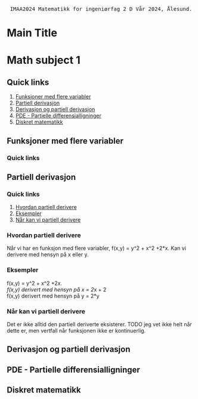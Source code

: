 <pre> IMAA2024 Matematikk for ingeniørfag 2 D Vår 2024, Ålesund. </pre>

# Main Title
# Math subject 1

## Quick links
1. [Funksjoner med flere variabler](#funksjoner-med-flere-variabler)
2. [Partiell derivasjon](#partiell-derivasjon)
3. [Derivasjon og partiell derivasjon](#derivasjon-og-partiell-derivasjon)
4. [PDE - Partielle differensialligninger](#pde---partielle-differensialligninger)
5. [Diskret matematikk](#diskret-matematikk)


## Funksjoner med flere variabler

### Quick links

## Partiell derivasjon  

### Quick links
1. [Hvordan partiell derivere](#hvordan-partiell-derivere)
2. [Eksempler](#eksempler) 
3. [Når kan vi partiell derivere](#når-kan-vi-partiell-derivere)


### Hvordan partiell derivere
Når vi har en funksjon med flere variabler, f(x,y) = y^2 + x^2 +2*x.
Kan vi derivere med hensyn på x eller y.

### Eksempler 

f(x,y) = y^2 + x^2 +2*x.\
f(x,y) derivert med hensyn på x = 2*x + 2\
f(x,y) derivert med hensyn på y = 2*y

### Når kan vi partiell derivere

Det er ikke alltid den partiell deriverte eksisterer. TODO jeg vet ikke helt når dette er, men vertfall når funksjonen ikke er kontinuerlig.

## Derivasjon og partiell derivasjon

## PDE - Partielle differensialligninger

## Diskret matematikk

